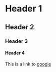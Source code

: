 # Header 1
## Header 2
### Header 3
#### Header 4
This is a link to [google](https://www.google.com)
